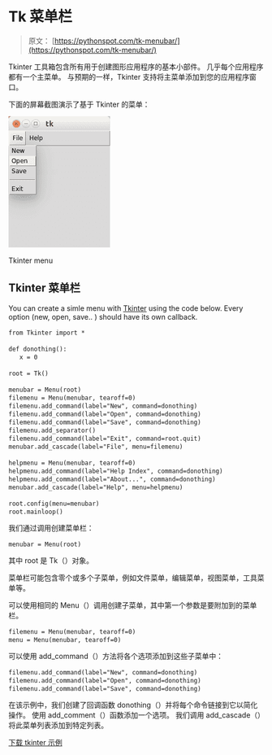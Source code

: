 # Tk 菜单栏

> 原文： [https://pythonspot.com/tk-menubar/](https://pythonspot.com/tk-menubar/)

Tkinter 工具箱包含所有用于创建图形应用程序的基本小部件。 几乎每个应用程序都有一个主菜单。 与预期的一样，Tkinter 支持将主菜单添加到您的应用程序窗口。

下面的屏幕截图演示了基于 Tkinter 的菜单：

![tk menu](img/ec69b97f82c9ef2d0bac39c941f21ed9.jpg)

Tkinter menu

## Tkinter 菜单栏

You can create a simle menu with [Tkinter](https://pythonspot.com/tkinter/) using the code below. Every option (new, open, save.. ) should have its own callback.

```
from Tkinter import *

def donothing():
   x = 0

root = Tk()

menubar = Menu(root)
filemenu = Menu(menubar, tearoff=0)
filemenu.add_command(label="New", command=donothing)
filemenu.add_command(label="Open", command=donothing)
filemenu.add_command(label="Save", command=donothing)
filemenu.add_separator()
filemenu.add_command(label="Exit", command=root.quit)
menubar.add_cascade(label="File", menu=filemenu)

helpmenu = Menu(menubar, tearoff=0)
helpmenu.add_command(label="Help Index", command=donothing)
helpmenu.add_command(label="About...", command=donothing)
menubar.add_cascade(label="Help", menu=helpmenu)

root.config(menu=menubar)
root.mainloop()

```

我们通过调用创建菜单栏：

```
menubar = Menu(root)

```

其中 root 是 Tk（）对象。

菜单栏可能包含零个或多个子菜单，例如文件菜单，编辑菜单，视图菜单，工具菜单等。

可以使用相同的 Menu（）调用创建子菜单，其中第一个参数是要附加到的菜单栏。

```
filemenu = Menu(menubar, tearoff=0)
menu = Menu(menubar, tearoff=0)

```

可以使用 add_command（）方法将各个选项添加到这些子菜单中：

```
filemenu.add_command(label="New", command=donothing)
filemenu.add_command(label="Open", command=donothing)
filemenu.add_command(label="Save", command=donothing)

```

在该示例中，我们创建了回调函数 donothing（）并将每个命令链接到它以简化操作。 使用 add_comment（）函数添加一个选项。 我们调用 add_cascade（）将此菜单列表添加到特定列表。

[下载 tkinter 示例](/download-tkinter-examples)